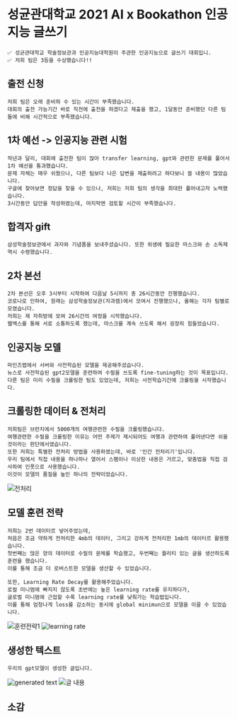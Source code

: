 # 성균관대학교 2021 AI x Bookathon 인공지능 글쓰기
    ✅ 성균관대학교 학술정보관과 인공지능대학원이 주관한 인공지능으로 글쓰기 대회입니.
    ✅ 저희 팀은 3등을 수상했습니다!!
    
## 출전 신청
    저희 팀은 오래 준비하 수 있는 시간이 부족했습니다. 
    대회의 출전 가능기간 바로 직전에 출전을 하겠다고 제출을 했고, 1달동안 준비했던 다른 팀들에 비해 시간적으로 부족했습니다.
    
## 1차 예선 -> 인공지능 관련 시험
    작년과 달리, 대회에 출전한 팀이 많아 transfer learning, gpt와 관련한 문제를 풀어서 1차 예선을 통과했습니다.
    문제 자체는 매우 쉬웠으나, 다른 팀보다 나은 답변을 제출하려고 하다보니 쓸 내용이 많았습니다.
    구글에 찾아보면 정답을 찾을 수 있으나, 저희는 저희 팀의 생각을 최대한 풀어내고자 노력했습니다.
    3시간동안 답안을 작성하였는데, 마지막엔 검토할 시간이 부족했습니다.
    
## 합격자 gift
    삼성학술정보관에서 과자와 기념품을 보내주셨습니다. 또한 위생에 필요한 마스크와 손 소독제 역시 수령했습니다.
    
## 2차 본선
    2차 본선은 오후 3시부터 시작하여 다음날 5시까지 총 26시간동안 진행했습니다.
    코로나로 인하여, 원래는 삼성학술정보관(자과캠)에서 모여서 진행했으나, 올해는 각자 팀별로 모였습니다.
    저희는 제 자취방에 모여 26시간의 여정을 시작했습니다. 
    웹액스를 통해 서로 소통하도록 했는데, 마스크를 계속 쓰도록 해서 굉장히 힘들었습니다.

## 인공지능 모델
    마인즈랩에서 서버와 사전학습된 모델을 제공해주셨습니다.
    뉴스로 사전학습된 gpt2모델을 훈련하여 수필을 쓰도록 fine-tuning하는 것이 목표입니다.
    다른 팀은 미리 수필을 크롤링한 팀도 있었는데, 저희는 사전학습기간에 크롤링을 시작했습니다.
    
## 크롤링한 데이터 & 전처리
    저희팀은 브런치에서 5000개의 여행관련한 수필을 크롤링했습니다.
    여행관련한 수필을 크롤링한 이유는 어떤 주제가 제시되어도 여행과 관련하여 풀어낸다면 쉬울 것이라는 판단에서였습니다.
    또한 저희는 특별한 전처리 방법을 사용하였는데, 바로 '인간 전처리기'입니다.
    우리 팀에서 직접 내용을 하나하나 열어서 스팸이나 이상한 내용은 거르고, 맞춤법을 직접 검사하여 인풋으로 사용했습니다.
    이것이 모델의 품질을 높인 하나의 전략이었습니다.
![전처리](https://user-images.githubusercontent.com/50725139/107874139-d20ed980-6efa-11eb-8374-3ef194ebaecb.jpeg)

## 모델 훈련 전략
    저희는 2번 데이터르 넣어주었는데, 
    처음은 조금 약하게 전처리한 4mb의 데이터, 그리고 강하게 전처리한 1mb의 데이터르 활용했습니다.
    첫번째는 많은 양의 데이터로 수필의 문체를 학습했고, 두번째는 퀄리티 있는 글을 생산하도록 훈련을 했습니다.
    이를 통해 조금 더 로버스트한 모델을 생산할 수 있었습니다.
    
    또한, Learning Rate Decay를 활용해주었습니다. 
    로컬 미니멈에 빠지지 않도록 초반에는 높은 learning rate를 유지하다가,
    글로벌 미니멈에 근접할 수록 learning rate를 낮춰가는 학습법입니다.
    이를 통해 엄청나게 loss를 감소하는 동시에 global minimun으로 모델을 이끌 수 있었습니다.
![훈련전략1](https://user-images.githubusercontent.com/50725139/107874143-d6d38d80-6efa-11eb-9f9a-f4a56c4dc27e.jpeg)
![learning rate](https://user-images.githubusercontent.com/50725139/107874145-d89d5100-6efa-11eb-9a6c-a3a21394148f.jpeg)

## 생성한 텍스트
    우리의 gpt모델이 생성한 글입니다.
![generated text](https://user-images.githubusercontent.com/50725139/107874147-dcc96e80-6efa-11eb-8deb-a3651d860621.jpeg)
![글 내용](https://user-images.githubusercontent.com/50725139/107874158-eeab1180-6efa-11eb-9856-bb913252f728.jpeg)

## 소감
    
